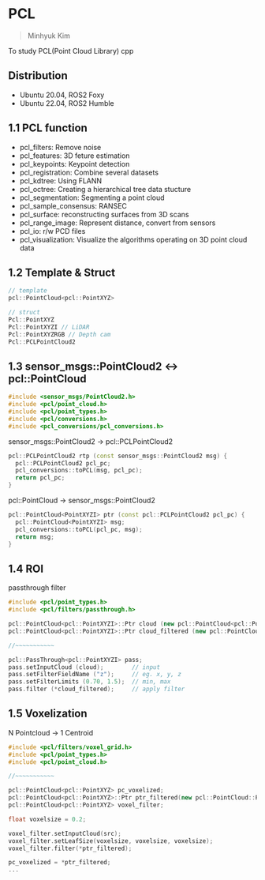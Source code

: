 # PCL
> Minhyuk Kim

To study PCL(Point Cloud Library) cpp

Distribution
-------------
- Ubuntu 20.04, ROS2 Foxy
- Ubuntu 22.04, ROS2 Humble

## 1.1 PCL function
- pcl_filters: Remove noise
- pcl_features: 3D feture estimation
- pcl_keypoints: Keypoint detection
- pcl_registration: Combine several datasets
- pcl_kdtree: Using FLANN
- pcl_octree: Creating a hierarchical tree data stucture
- pcl_segmentation: Segmenting a point cloud
- pcl_sample_consensus: RANSEC
- pcl_surface: reconstructing surfaces from 3D scans
- pcl_range_image: Represent distance, convert from sensors
- pcl_io: r/w PCD files
- pcl_visualization: Visualize the algorithms operating on 3D point cloud data

## 1.2 Template & Struct
```cpp
// template
pcl::PointCloud<pcl::PointXYZ>

// struct
Pcl::PointXYZ
Pcl::PointXYZI // LiDAR
Pcl::PointXYZRGB // Depth cam
Pcl::PCLPointCloud2
```

## 1.3 sensor_msgs::PointCloud2 <-> pcl::PointCloud
```cpp
#include <sensor_msgs/PointCloud2.h>
#include <pcl/point_cloud.h>
#include <pcl/point_types.h>
#include <pcl/conversions.h>
#include <pcl_conversions/pcl_conversions.h>
```
sensor_msgs::PointCloud2 -> pcl::PCLPointCloud2
```cpp
pcl::PCLPointCloud2 rtp (const sensor_msgs::PointCloud2 msg) {
  pcl::PCLPointCloud2 pcl_pc;
  pcl_conversions::toPCL(msg, pcl_pc);
  return pcl_pc;
}
```
pcl::PointCloud -> sensor_msgs::PointCloud2
```cpp
pcl::PointCloud<PointXYZI> ptr (const pcl::PCLPointCloud2 pcl_pc) {
  pcl::PointCloud<PointXYZI> msg;
  pcl_conversions::toPCL(pcl_pc, msg);
  return msg;
}
```

## 1.4 ROI
passthrough filter
```cpp
#include <pcl/point_types.h>
#include <pcl/filters/passthrough.h>

pcl::PointCloud<pcl::PointXYZI>::Ptr cloud (new pcl::PointCloud<pcl::PointXYZI>);
pcl::PointCloud<pcl::PointXYZI>::Ptr cloud_filtered (new pcl::PointCloud<pcl::PointXYZI>);

//~~~~~~~~~~~

pcl::PassThrough<pcl::PointXYZI> pass;
pass.setInputCloud (cloud);        // input
pass.setFilterFieldName ("z");     // eg. x, y, z
pass.setFilterLimits (0.70, 1.5);  // min, max
pass.filter (*cloud_filtered);     // apply filter
```
## 1.5 Voxelization
N Pointcloud -> 1 Centroid
```cpp
#include <pcl/filters/voxel_grid.h>
#include <pcl/point_types.h>
#include <pcl/point_cloud.h>

//~~~~~~~~~~~

pcl::PointCloud<pcl::PointXYZ> pc_voxelized;
pcl::PointCloud<pcl::PointXYZ>::Ptr ptr_filtered(new pcl::PointCloud::PointXYZ);
pcl::PointCloud<pcl::PointXYZ> voxel_filter;

float voxelsize = 0.2;

voxel_filter.setInputCloud(src);
voxel_filter.setLeafSize(voxelsize, voxelsize, voxelsize);
voxel_filter.filter(*ptr_filtered);

pc_voxelized = *ptr_filtered;
...
